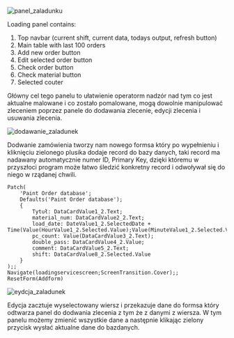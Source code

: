 ![panel_zaladunku](https://github.com/SymbiotyK/Paint-Order-Fulfillment/assets/161228121/278f0a17-0e19-491f-b680-dd00fed0d69f)

Loading panel contains:
1. Top navbar (current shift, current data, todays output, refresh button)
2. Main table with last 100 orders
3. Add new order button
4. Edit selected order button
5. Check order button
6. Check material button
7. Selected couter

Główny cel tego panelu to ułatwienie operatorm nadzór nad tym co jest aktualne malowane i co zostało pomalowane, mogą dowolnie manipulować zleceniem poprzez panele do dodawania zlecenie, edycji zlecenia i usuwania zlecenia.

![dodawanie_zaladunek](https://github.com/SymbiotyK/Paint-Order-Fulfillment/assets/161228121/d969ec53-1e12-4045-9358-649b65aa27b3)

Dodwanie zamówienia tworzy nam nowego formsa który po wypełnieniu i kliknięciu zielonego plusika dodaje record do bazy danych, taki record ma nadawany automatycznie numer ID, Primary Key, dzięki któremu w przyszłoci program może łatwo śledzić konkretny record i odwoływał się do niego w rządanej chwili.

```
Patch(
    'Paint Order database';
    Defaults('Paint Order database');
    { 
        Tytuł: DataCardValue1_2.Text;
        material_num: DataCardValue2_2.Text; 
        load_date: DateValue1_2.SelectedDate + Time(Value(HourValue1_2.Selected.Value);Value(MinuteValue1_2.Selected.Value);0); 
        pc_count: Value(DataCardValue3_2.Text);
        double_pass: DataCardValue4_2.Value;
        comment: DataCardValue5_2.Text;
        shift: DataCardValue8_2.Selected.Value
    }
);;
Navigate(loadingservicescreen;ScreenTransition.Cover);;
ResetForm(Addform)
```

![eydcja_zaladunek](https://github.com/SymbiotyK/Paint-Order-Fulfillment/assets/161228121/6be36a90-5890-4950-aca0-95a1e0407032)

Edycja zacztuje wyselectowany wiersz i przekazuje dane do formsa który odtwarza panel do dodwania zlecenia z tym że z danymi z wiersza. W tym panelu możemy zmienić wszystkie dane a następnie klikając zielony przycisk wysłać aktualne dane do bazdanych.
